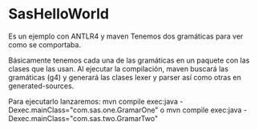 SasHelloWorld
====================

Es un ejemplo con ANTLR4 y maven
Tenemos dos gramáticas para ver como se comportaba.

Básicamente tenemos cada una de las gramáticas en un paquete con las clases que las usan.
Al ejecutar la compilación, maven buscará las gramáticas (g4) y generará las clases lexer y parser así como otras en generated-sources.


Para ejecutarlo lanzaremos: mvn compile exec:java -Dexec.mainClass="com.sas.one.GramarOne" o mvn compile exec:java -Dexec.mainClass="com.sas.two.GramarTwo"


